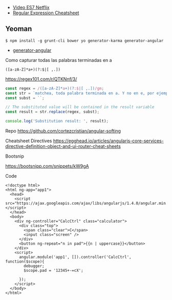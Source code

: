- [Video ES7 Netflix](https://www.youtube.com/watch?v=lil4YCCXRYc)
- [Regular Expression Cheatsheet](https://www.debuggex.com/cheatsheet/regex/javascript)

## Yeoman

```
$ npm install -g grunt-cli bower yo generator-karma generator-angular
```

- [generator-angular](https://github.com/yeoman/generator-angular)

Como capturar todas las palabras terminadas en a
```
([a-zA-Z]*a+)(?:$|[ ,.])
```
https://regex101.com/r/QTKNnf/3/

```js
const regex = /([a-zA-Z]*a+)(?:$|[ ,.])/gm;
const str = `matchea, toda palabra terminada en a. Y no en e, por ejemplo.`;
const subst = ``;

// The substituted value will be contained in the result variable
const result = str.replace(regex, subst);

console.log('Substitution result: ', result);

```

Repo
https://github.com/cortezcristian/angular-softing

Cheatsheet Directives
https://egghead.io/articles/angularjs-core-services-directive-definition-object-and-ui-router-cheat-sheets


Bootsnip

https://bootsnipp.com/snippets/kW9gA

Code

```
<!doctype html>
<html ng-app="app1">
  <head>
    <script src="https://ajax.googleapis.com/ajax/libs/angularjs/1.4.0/angular.min.js"></script>
  </head>
  <body>
    <div ng-controller="CalcCtrl" class="calculator">
      <div class="top">
        <span class="clear">C</span>
        <input class="screen" />
      </div>
      <button ng-repeat="n in pad">{{n | uppercase}}</button>
    </div>
    <script>
      angular.module('app1', []).controller('CalcCtrl', function($scope){
        debugger;
        $scope.pad = '12345+-=cX';

      });
    </script>
  </body>
</html>

```
